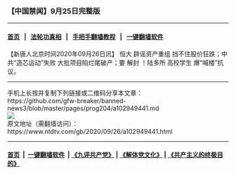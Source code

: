 ### 【中国禁闻】9月25日完整版
------------------------

#### [首页](https://github.com/gfw-breaker/banned-news3/blob/master/README.md) &nbsp;&nbsp;|&nbsp;&nbsp; [法轮功真相](https://github.com/begood0513/basic/blob/master/README.md)  &nbsp;&nbsp;|&nbsp;&nbsp; [手把手翻墙教程](https://github.com/gfw-breaker/guides/wiki)  &nbsp;&nbsp;|&nbsp;&nbsp; [一键翻墙软件](https://github.com/gfw-breaker/nogfw/blob/master/README.md)  



<div><div class="post_content" itemprop="articleBody">
 <p>
  【新唐人北京时间2020年09月26日讯】
  <ok href="https://www.ntdtv.com/gb/恒大.htm">
   恒大
  </ok>
  辟谣资产重组 挡不住股价狂跌；中共“造芯运动”失败 大批项目陷烂尾破产；要
  <ok href="https://www.ntdtv.com/gb/解封.htm">
   解封
  </ok>
  ！陆多所
  <ok href="https://www.ntdtv.com/gb/高校学生.htm">
   高校学生
  </ok>
  爆“喊楼”抗议。
 </p>
 <div class="single_ad">
 </div>
</div>
</div>
<hr/>
手机上长按并复制下列链接或二维码分享本文章：<br/>
https://github.com/gfw-breaker/banned-news3/blob/master/pages/prog204/a102949441.md <br/>
<a href='https://github.com/gfw-breaker/banned-news3/blob/master/pages/prog204/a102949441.md'><img src='https://github.com/gfw-breaker/banned-news3/blob/master/pages/prog204/a102949441.md.png'/></a> <br/>
原文地址（需翻墙访问）：https://www.ntdtv.com/gb/2020/09/26/a102949441.html


------------------------
#### [首页](https://github.com/gfw-breaker/banned-news3/blob/master/README.md) &nbsp;|&nbsp; [一键翻墙软件](https://github.com/gfw-breaker/nogfw/blob/master/README.md) &nbsp;| [《九评共产党》](https://github.com/gfw-breaker/9ping.md/blob/master/README.md#九评之一评共产党是什么) | [《解体党文化》](https://github.com/gfw-breaker/jtdwh.md/blob/master/README.md) | [《共产主义的终极目的》](https://github.com/gfw-breaker/gczydzjmd.md/blob/master/README.md)


<img src='http://gfw-breaker.win/banned-news3/pages/prog204/a102949441.md' width='0px' height='0px'/>